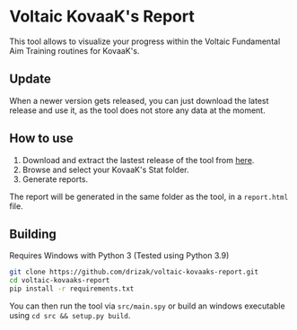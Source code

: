 # Voltaic KovaaK's Report

This tool allows to visualize your progress within the Voltaic Fundamental Aim Training routines for KovaaK's.

## Update
When a newer version gets released, you can just download the latest release and use it, as the tool does not store any data at the moment.

## How to use
1. Download and extract the lastest release of the tool from [here](https://github.com/drizak/voltaic-kovaaks-report/releases).
2. Browse and select your KovaaK's Stat folder.
3. Generate reports.

The report will be generated in the same folder as the tool, in a `report.html` file.

## Building
Requires Windows with Python 3 (Tested using Python 3.9)

```bash
git clone https://github.com/drizak/voltaic-kovaaks-report.git
cd voltaic-kovaaks-report
pip install -r requirements.txt
```

You can then run the tool via `src/main.spy` or build an windows executable using `cd src && setup.py build`.
